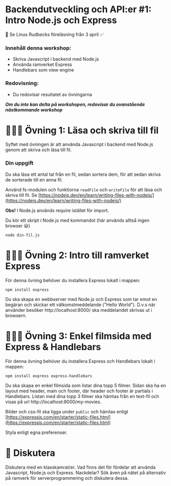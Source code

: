 
# Backendutveckling och API:er #1: Intro Node.js och Express  


👋 Se Linus Rudbecks föreläsning från 3 april ✅ 

### Innehåll denna workshop:

* Skriva Javascript i backend med Node.js 
* Använda ramverket Express
* Handlebars som view engine

### Redovisning:
* Du redovisar resultatet av övningarna

***Om du inte kan delta på workshopen, redovisar du ovanstående nästkommande workshop***



# 👩🏽‍💻 Övning 1: Läsa och skriva till fil 

Syftet med övningen är att använda Javascript i backend med Node.js genom att skriva och läsa till fil.

### Din uppgift

Du ska läsa ett antal tal från en fil, sedan sortera dem, för att sedan skriva de sorterade till en anna fil.

Använd fs-modulen och funktiorna ```readFile``` och ```writeFile``` för att läsa och skriva till fil. Se [https://nodejs.dev/en/learn/writing-files-with-nodejs/](https://nodejs.dev/en/learn/writing-files-with-nodejs/) 

**Obs!** I Node.js används require istället för import.

Du kör ett skript i Node.js med kommandot (här används alltså ingen browser 😃)

```
node din-fil.js
```

# 👩🏽‍💻 Övning 2: Intro till ramverket Express

För denna övning behöver du installera Express lokalt i mappen:

```
npm install express
```

Du ska skapa en webbserver med Node.js och Express som tar emot en begäran och skickar ett välkomstmeddelande ("Hello World"). D.v.s när använder besöker http://localhost:8000/ ska meddelandet skrivas ut i browsern.



# 👩🏽‍💻 Övning 3: Enkel filmsida med Express & Handlebars

För denna övning behöver du installera Express och Handlebars lokalt i mappen:

```
npm install express express-handlebars
```
Du ska skapa en enkel filmsida som listar dina topp 5 filmer. Sidan ska ha en layout med header, main och footer, där header och footer är partials i Handlebars.
Listan med dina topp 3 filmer ska hämtas från en text-fil och visas på url http://localhost:8000/my-movies.

Bilder och css-fil ska ligga under ```public``` och hämtas enligt [https://expressjs.com/en/starter/static-files.html](https://expressjs.com/en/starter/static-files.html)

Styla enligt egna preferenser.


# 💬 Diskutera

Diskutera med en klasskamrat/er. Vad finns det för fördelar att använda Javascript, Node.js och Express. Nackdelar? Sök även på nätet på alternativ på ramverk för serverprogrammering och diskutera dessa.
